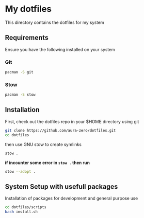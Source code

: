 # My dotfiles

This directory contains the dotfiles for my system
## Requirements

Ensure you have the following installed on your system
### Git

```sh
pacman -S git
```

### Stow

```sh
pacman -S stow
```

## Installation

First, check out the dotfiles repo in your $HOME directory using git

```sh
git clone https://github.com/aura-zero/dotfiles.git
cd dotfiles
```

then use GNU stow to create symlinks

```sh
stow .
```
**if incounter some error in `stow .` then run**
```sh
stow --adopt .
```

## System Setup with usefull packages
Installation of packages for development and general purpose use
```sh
cd dotfiles/scripts
bash install.sh
```

